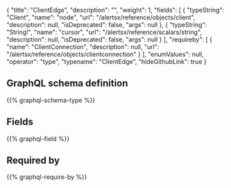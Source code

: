 {
  "title": "ClientEdge",
  "description": "",
  "weight": 1,
  "fields": [
    {
      "typeString": "Client",
      "name": "node",
      "url": "/alertsx/reference/objects/client",
      "description": null,
      "isDeprecated": false,
      "args": null
    },
    {
      "typeString": "String!",
      "name": "cursor",
      "url": "/alertsx/reference/scalars/string",
      "description": null,
      "isDeprecated": false,
      "args": null
    }
  ],
  "requireby": [
    {
      "name": "ClientConnection",
      "description": null,
      "url": "/alertsx/reference/objects/clientconnection"
    }
  ],
  "enumValues": null,
  "operator": "type",
  "typename": "ClientEdge",
  "hideGithubLink": true
}
## GraphQL schema definition

{{% graphql-schema-type %}}

## Fields

{{% graphql-field %}}

## Required by

{{% graphql-require-by %}}
